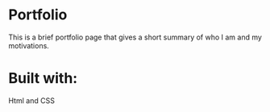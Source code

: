 # Portfolio
This is a brief portfolio page that gives a short summary of who I am and my motivations.
# Built with:
Html and CSS 
